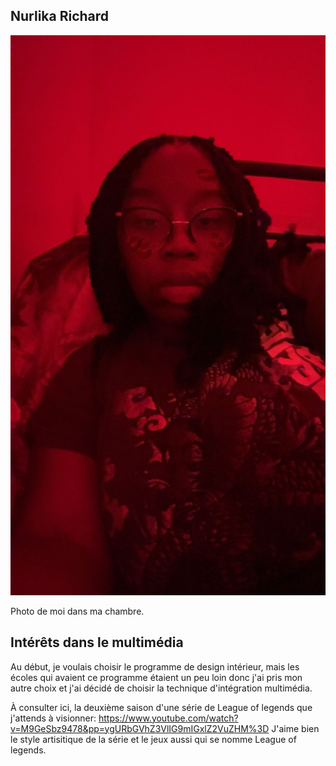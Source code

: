 ## Nurlika Richard

![photo](photo_de_profile.jpeg)

Photo de moi dans ma chambre.

## **Intérêts dans le multimédia**
Au début, je voulais choisir le programme de design intérieur, mais les écoles qui avaient ce programme étaient un peu loin donc j'ai pris mon autre choix et j'ai décidé de choisir la technique d'intégration multimédia. 

À consulter ici, la deuxième saison d'une série de League of legends que j'attends à visionner:
<https://www.youtube.com/watch?v=M9GeSbz9478&pp=ygURbGVhZ3VlIG9mIGxlZ2VuZHM%3D>
J'aime bien le style artisitique de la série et le jeux aussi qui se nomme League of legends.
